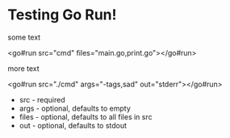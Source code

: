 # Testing Go Run!

some text

<go#run src="cmd" files="main.go,print.go"></go#run>

more text

<go#run src="./cmd" args="-tags,sad" out="stderr"></go#run>

- src - required
- args - optional, defaults to empty
- files - optional, defaults to all files in src
- out - optional, defaults to stdout
